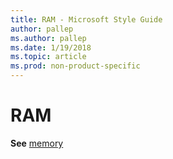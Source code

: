 ```yaml
---
title: RAM - Microsoft Style Guide
author: pallep
ms.author: pallep
ms.date: 1/19/2018
ms.topic: article
ms.prod: non-product-specific
---
```


# RAM

**See** [memory](/style-guide/a-z-word-list-term-collections/m/memory)
